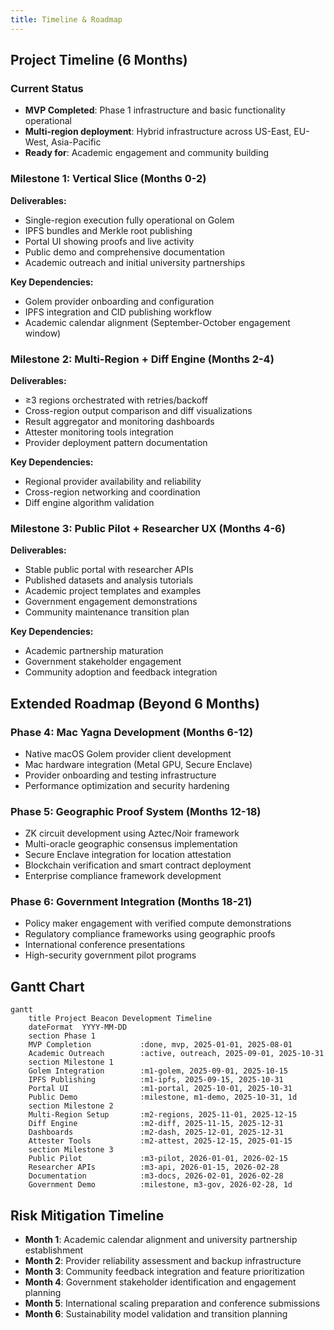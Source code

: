 ```yaml
---
title: Timeline & Roadmap
---
```


## Project Timeline (6 Months)

### Current Status
- **MVP Completed**: Phase 1 infrastructure and basic functionality operational
- **Multi-region deployment**: Hybrid infrastructure across US-East, EU-West, Asia-Pacific
- **Ready for**: Academic engagement and community building

### Milestone 1: Vertical Slice (Months 0-2)
**Deliverables:**
- Single-region execution fully operational on Golem
- IPFS bundles and Merkle root publishing
- Portal UI showing proofs and live activity
- Public demo and comprehensive documentation
- Academic outreach and initial university partnerships

**Key Dependencies:**
- Golem provider onboarding and configuration
- IPFS integration and CID publishing workflow
- Academic calendar alignment (September-October engagement window)

### Milestone 2: Multi-Region + Diff Engine (Months 2-4)
**Deliverables:**
- ≥3 regions orchestrated with retries/backoff
- Cross-region output comparison and diff visualizations
- Result aggregator and monitoring dashboards
- Attester monitoring tools integration
- Provider deployment pattern documentation

**Key Dependencies:**
- Regional provider availability and reliability
- Cross-region networking and coordination
- Diff engine algorithm validation

### Milestone 3: Public Pilot + Researcher UX (Months 4-6)
**Deliverables:**
- Stable public portal with researcher APIs
- Published datasets and analysis tutorials
- Academic project templates and examples
- Government engagement demonstrations
- Community maintenance transition plan

**Key Dependencies:**
- Academic partnership maturation
- Government stakeholder engagement
- Community adoption and feedback integration

## Extended Roadmap (Beyond 6 Months)

### Phase 4: Mac Yagna Development (Months 6-12)
- Native macOS Golem provider client development
- Mac hardware integration (Metal GPU, Secure Enclave)
- Provider onboarding and testing infrastructure
- Performance optimization and security hardening

### Phase 5: Geographic Proof System (Months 12-18)
- ZK circuit development using Aztec/Noir framework
- Multi-oracle geographic consensus implementation
- Secure Enclave integration for location attestation
- Blockchain verification and smart contract deployment
- Enterprise compliance framework development

### Phase 6: Government Integration (Months 18-21)
- Policy maker engagement with verified compute demonstrations
- Regulatory compliance frameworks using geographic proofs
- International conference presentations
- High-security government pilot programs

## Gantt Chart

```mermaid
gantt
    title Project Beacon Development Timeline
    dateFormat  YYYY-MM-DD
    section Phase 1
    MVP Completion           :done, mvp, 2025-01-01, 2025-08-01
    Academic Outreach        :active, outreach, 2025-09-01, 2025-10-31
    section Milestone 1
    Golem Integration        :m1-golem, 2025-09-01, 2025-10-15
    IPFS Publishing          :m1-ipfs, 2025-09-15, 2025-10-31
    Portal UI                :m1-portal, 2025-10-01, 2025-10-31
    Public Demo              :milestone, m1-demo, 2025-10-31, 1d
    section Milestone 2
    Multi-Region Setup       :m2-regions, 2025-11-01, 2025-12-15
    Diff Engine              :m2-diff, 2025-11-15, 2025-12-31
    Dashboards               :m2-dash, 2025-12-01, 2025-12-31
    Attester Tools           :m2-attest, 2025-12-15, 2025-01-15
    section Milestone 3
    Public Pilot             :m3-pilot, 2026-01-01, 2026-02-15
    Researcher APIs          :m3-api, 2026-01-15, 2026-02-28
    Documentation            :m3-docs, 2026-02-01, 2026-02-28
    Government Demo          :milestone, m3-gov, 2026-02-28, 1d
```

## Risk Mitigation Timeline
- **Month 1**: Academic calendar alignment and university partnership establishment
- **Month 2**: Provider reliability assessment and backup infrastructure
- **Month 3**: Community feedback integration and feature prioritization
- **Month 4**: Government stakeholder identification and engagement planning
- **Month 5**: International scaling preparation and conference submissions
- **Month 6**: Sustainability model validation and transition planning
